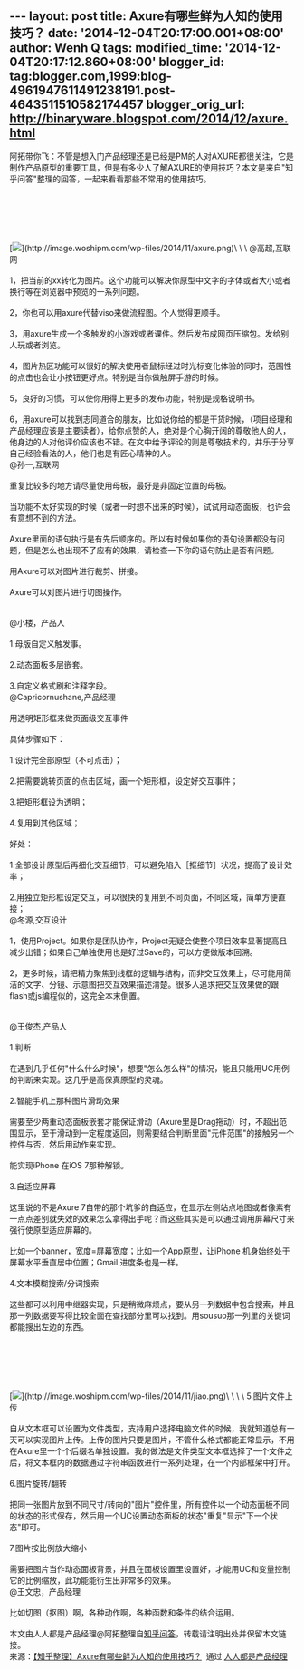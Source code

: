 --- layout: post title: Axure有哪些鲜为人知的使用技巧？ date:
'2014-12-04T20:17:00.001+08:00' author: Wenh Q tags: modified\_time:
'2014-12-04T20:17:12.860+08:00' blogger\_id:
tag:blogger.com,1999:blog-4961947611491238191.post-4643511510582174457
blogger\_orig\_url: http://binaryware.blogspot.com/2014/12/axure.html
---
阿拓带你飞：不管是想入门产品经理还是已经是PM的人对AXURE都很关注，它是制作产品原型的重要工具，但是有多少人了解AXURE的使用技巧？本文是来自"知乎问答"整理的回答，一起来看看那些不常用的使用技巧。\
\
[](http://image.woshipm.com/wp-files/2014/11/axure.png)\
\
\
[](http://image.woshipm.com/wp-files/2014/11/axure.png)\
\
[![](https://images-blogger-opensocial.googleusercontent.com/gadgets/proxy?url=http%3A%2F%2Fimage.woshipm.com%2Fwp-files%2F2014%2F11%2Faxure.png&container=blogger&gadget=a&rewriteMime=image%2F*)](http://image.woshipm.com/wp-files/2014/11/axure.png)\
\
\
@高超,互联网\
\
1，把当前的xx转化为图片。这个功能可以解决你原型中文字的字体或者大小或者换行等在浏览器中预览的一系列问题。\
\
2，你也可以用axure代替viso来做流程图。个人觉得更顺手。\
\
3，用axure生成一个多触发的小游戏或者课件。然后发布成网页压缩包。发给别人玩或者浏览。\
\
4，图片热区功能可以很好的解决使用者鼠标经过时光标变化体验的同时，范围性的点击也会让小按钮更好点。特别是当你做触屏手游的时候。\
\
5，良好的习惯，可以使你用得上更多的发布功能，特别是规格说明书。\
\
6，用axure可以找到志同道合的朋友，比如说你给的都是干货时候，（项目经理和产品经理应该是主要读者），给你点赞的人，绝对是个心胸开阔的尊敬他人的人，他身边的人对他评价应该也不错。在文中给予评论的则是尊敬技术的，并乐于分享自己经验看法的人，他们也是有匠心精神的人。\
@孙一,互联网\
\
重复比较多的地方请尽量使用母板，最好是非固定位置的母板。\
\
当功能不太好实现的时候（或者一时想不出来的时候），试试用动态面板，也许会有意想不到的方法。\
\
Axure里面的语句执行是有先后顺序的。所以有时候如果你的语句设置都没有问题，但是怎么也出现不了应有的效果，请检查一下你的语句防止是否有问题。\
\
用Axure可以对图片进行裁剪、拼接。\
\
Axure可以对图片进行切图操作。\
\
\
@小楼，产品人\
\
1.母版自定义触发事。\
\
2.动态面板多层嵌套。\
\
3.自定义格式刷和注释字段。\
@Capricornushane,产品经理\
\
用透明矩形框来做页面级交互事件\
\
具体步骤如下：\
\
1.设计完全部原型（不可点击）；\
\
2.把需要跳转页面的点击区域，画一个矩形框，设定好交互事件；\
\
3.把矩形框设为透明；\
\
4.复用到其他区域；\
\
好处：\
\
1.全部设计原型后再细化交互细节，可以避免陷入［抠细节］状况，提高了设计效率；\
\
2.用独立矩形框设定交互，可以很快的复用到不同页面，不同区域，简单方便直接；\
@冬源,交互设计\
\
1，使用Project。如果你是团队协作，Project无疑会使整个项目效率显著提高且减少出错；如果自己单独使用也是好过Save的，可以方便做版本回溯。\
\
2，更多时候，请把精力聚焦到线框的逻辑与结构，而非交互效果上，尽可能用简洁的文字、分镜、示意图把交互效果描述清楚。很多人追求把交互效果做的跟flash或js编程似的，这完全本末倒置。\
\
\
@王俊杰,产品人\
\
1.判断\
\
在遇到几乎任何"什么什么时候"，想要"怎么怎么样"的情况，能且只能用UC用例的判断来实现。这几乎是高保真原型的灵魂。\
\
2.智能手机上那种图片滑动效果\
\
需要至少两重动态面板嵌套才能保证滑动（Axure里是Drag拖动）时，不超出范围显示，至于滑动到一定程度返回，则需要结合判断里面"元件范围"的接触另一个控件与否，然后用动作来实现。\
\
能实现iPhone 在iOS 7那种解锁。\
\
3.自适应屏幕\
\
这里说的不是Axure
7自带的那个坑爹的自适应，在显示左侧站点地图或者像素有一点点差别就失效的效果怎么拿得出手呢？而这些其实是可以通过调用屏幕尺寸来强行使原型适应屏幕的。\
\
比如一个banner，宽度=屏幕宽度；比如一个App原型，让iPhone
机身始终处于屏幕水平垂直居中位置；Gmail 进度条也是一样。\
\
4.文本模糊搜索/分词搜索\
\
这些都可以利用中继器实现，只是稍微麻烦点，要从另一列数据中包含搜索，并且那一列数据要写得比较全面在查找部分里可以找到。用sousuo那一列里的关键词都能搜出左边的东西。\
\
[](http://image.woshipm.com/wp-files/2014/11/jiao.png)\
\
\
[](http://image.woshipm.com/wp-files/2014/11/jiao.png)\
\
[![](https://images-blogger-opensocial.googleusercontent.com/gadgets/proxy?url=http%3A%2F%2Fimage.woshipm.com%2Fwp-files%2F2014%2F11%2Fjiao.png&container=blogger&gadget=a&rewriteMime=image%2F*)](http://image.woshipm.com/wp-files/2014/11/jiao.png)\
\
\
\
5.图片文件上传\
\
自从文本框可以设置为文件类型，支持用户选择电脑文件的时候，我就知道总有一天可以实现图片上传。上传的图片只要是图片，不管什么格式都能正常显示，不用在Axure里一个个后缀名单独设置。我的做法是文件类型文本框选择了一个文件之后，将文本框内的数据通过字符串函数进行一系列处理，在一个内部框架中打开。\
\
6.图片旋转/翻转\
\
把同一张图片放到不同尺寸/转向的"图片"控件里，所有控件以一个动态面板不同的状态的形式保存，然后用一个UC设置动态面板的状态"重复"显示"下一个状态"即可。\
\
7.图片按比例放大缩小\
\
需要把图片当作动态面板背景，并且在面板设置里设置好，才能用UC和变量控制它的比例缩放，此功能能衍生出非常多的效果。\
@王文忠，产品经理\
\
比如切图（抠图）啊，各种动作啊，各种函数和条件的结合运用。\
\
本文由人人都是产品经理@阿拓整理自[知乎问答](http://www.zhihu.com/question/24131572)，转载请注明出处并保留本文链接。
\
来源：[【知乎整理】Axure有哪些鲜为人知的使用技巧？](http://www.woshipm.com/pd/121410.html)  通过 [人人都是产品经理](http://www.woshipm.com/)
